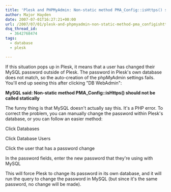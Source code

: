 ```yaml
---
title: 'Plesk and PHPMyAdmin: Non-static method PMA_Config::isHttps() should not be called statically'
author: Major Hayden
date: 2007-07-01T16:27:21+00:00
url: /2007/07/01/plesk-and-phpmyadmin-non-static-method-pma_configishttps-should-not-be-called-statically/
dsq_thread_id:
  - 3642768474
tags:
  - database
  - plesk

---
```

If this situation pops up in Plesk, it means that a user has changed their MySQL password outside of Plesk. The password in Plesk's own database does not match, so the auto-creation of the phpMyAdmin settings fails. You'll end up seeing this after clicking "DB WebAdmin":

**MySQL said: Non-static method PMA_Config::isHttps() should not be called statically**

The funny thing is that MySQL doesn't actually say this. It's a PHP error. To correct the problem, you can manually change the password within Plesk's database, or you can follow an easier method:

Click Databases

Click Database Users

Click the user that has a password change

In the password fields, enter the new password that they're using with MySQL

This will force Plesk to change its password in its own database, and it will run the query to change the password in MySQL (but since it's the same password, no change will be made).
